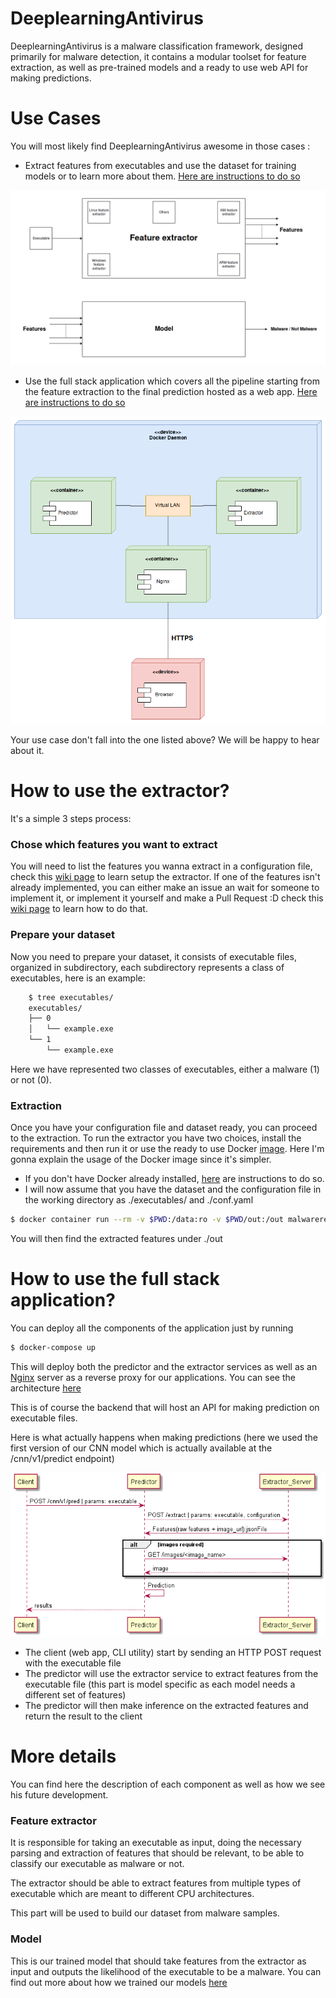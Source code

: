 # DeeplearningAntivirus
DeeplearningAntivirus is a malware classification framework, designed primarily for malware detection, it contains a modular toolset for feature extraction, as well as pre-trained models and a ready to use web API for making predictions.


# Use Cases
You will most likely find DeeplearningAntivirus awesome in those cases :

- Extract features from executables and use the dataset for training models or to learn more about them. [Here are instructions to do so](#extractor-standalone)

![architecture-standalone](/assets/malware_revealer_extractor_standalone.png)

- Use the full stack application which covers all the pipeline starting from the feature extraction to the final prediction hosted as a web app. [Here are instructions to do so](#fullstack-app)

![architecture-fullstack](/assets/malware_revealer_fullstack.png)

Your use case don't fall into the one listed above? We will be happy to hear about it.

<a name="extractor-standalone"/>

# How to use the extractor?

It's a simple 3 steps process:

### Chose which features you want to extract

You will need to list the features you wanna extract in a configuration file, check this [wiki page](https://github.com/malware-revealer/malware-revealer/wiki/Make-your-own-extractor-with-your-own-set-of-features) to learn setup the extractor. If one of the features isn't already implemented, you can either make an issue an wait for someone to implement it, or implement it yourself and make a Pull Request :D check this [wiki page](https://github.com/malware-revealer/malware-revealer/wiki/Create-your-own-feature-extractor-class) to learn how to do that.

### Prepare your dataset

Now you need to prepare your dataset, it consists of executable files, organized in subdirectory, each subdirectory represents a class of executables, here is an example:
```bash
    $ tree executables/
    executables/
    ├── 0
    │   └── example.exe
    └── 1
        └── example.exe
```

Here we have represented two classes of executables, either a malware (1) or not (0).

### Extraction

Once you have your configuration file and dataset ready, you can proceed to the extraction. To run the extractor you have two choices, install the requirements and then run it or use the ready to use Docker [image](https://hub.docker.com/r/malwarerevealer/extractor). Here I'm gonna explain the usage of the Docker image since it's simpler.

- If you don't have Docker already installed, [here](https://docs.docker.com/install/) are instructions to do so.
- I will now assume that you have the dataset and the configuration file in the working directory as ./executables/ and ./conf.yaml

```bash
$ docker container run --rm -v $PWD:/data:ro -v $PWD/out:/out malwarerevealer/extractor /data/conf.yaml /data/executables -o /out
```

You will then find the extracted features under ./out

<a name="fullstack-app"/>

# How to use the full stack application?

You can deploy all the components of the application just by running

```bash
$ docker-compose up
```

This will deploy both the predictor and the extractor services as well as an [Nginx](https://www.nginx.com/) server as a reverse proxy for our applications. You can see the architecture [here](#)

This is of course the backend that will host an API for making prediction on executable files.


Here is what actually happens when making predictions (here we used the first version of our CNN model which is actually available at the /cnn/v1/predict endpoint)

![sequence-diagram-predictor](/assets/sequence-diagram-predictor.png)

- The client (web app, CLI utility) start by sending an HTTP POST request with the executable file
- The predictor will use the extractor service to extract features from the executable file (this part is model specific as each model needs a different set of features)
- The predictor will then make inference on the extracted features and return the result to the client


# More details

You can find here the description of each component as well as how we see his future development.

### Feature extractor

It is responsible for taking an executable as input, doing the necessary parsing and extraction of features that should be relevant, to be able to classify our executable as malware or not.

The extractor should be able to extract features from multiple types of executable which are meant to different CPU architectures.

This part will be used to build our dataset from malware samples.

### Model

This is our trained model that should take features from the extractor as input and outputs the likelihood of the executable to be a malware. You can find out more about how we trained our models [here](/notebooks)
